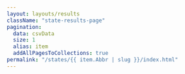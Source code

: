 ```yaml
---
layout: layouts/results
className: "state-results-page"
pagination:
  data: csvData
  size: 1
  alias: item
  addAllPagesToCollections: true
permalink: "/states/{{ item.Abbr | slug }}/index.html"
---
```

